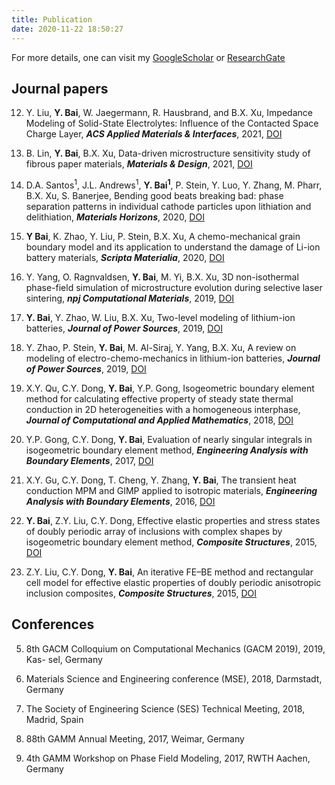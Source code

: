 ```yaml
---
title: Publication
date: 2020-11-22 18:50:27
---
```


For more details, one can visit my [GoogleScholar](https://scholar.google.com/citations?user=AIVMQUEAAAAJ&hl=en) or [ResearchGate](https://www.researchgate.net/profile/Yang_Bai51)

Journal papers
---------

12. Y. Liu, **Y. Bai**, W. Jaegermann, R. Hausbrand, and B.X. Xu, Impedance Modeling of Solid-State Electrolytes: Influence of the Contacted Space Charge Layer, ***ACS Applied Materials & Interfaces***, 2021, [DOI](https://doi.org/10.1021/acsami.0c22986)


11. B. Lin, **Y. Bai**, B.X. Xu, Data-driven microstructure sensitivity study of fibrous paper materials, ***Materials & Design***, 2021, [DOI](https://doi.org/10.1016/j.matdes.2020.109193)


10. D.A. Santos$^{1}$, J.L. Andrews$^{1}$, **Y. Bai$^{1}$**, P. Stein, Y. Luo, Y. Zhang, M. Pharr, B.X. Xu, S. Banerjee, Bending good beats breaking bad: phase separation patterns in individual cathode particles upon lithiation and delithiation, ***Materials Horizons***, 2020, [DOI](https://doi.org/10.1039/D0MH01240H)


9. **Y Bai**, K. Zhao, Y. Liu, P. Stein, B.X. Xu, A chemo-mechanical grain boundary model and its application to understand the damage of Li-ion battery materials, ***Scripta Materialia***, 2020, [DOI](https://doi.org/10.1016/j.scriptamat.2020.03.027)


8. Y. Yang, O. Ragnvaldsen, **Y. Bai**, M. Yi, B.X. Xu, 3D non-isothermal phase-field simulation of microstructure evolution during selective laser sintering, ***npj Computational Materials***, 2019, [DOI](https://doi.org/10.1038/s41524-019-0219-7)


7. **Y. Bai**, Y. Zhao, W. Liu, B.X. Xu, Two-level modeling of lithium-ion batteries, ***Journal of Power Sources***, 2019, [DOI](https://doi.org/10.1016/j.jpowsour.2019.03.026)


6. Y. Zhao, P. Stein, **Y. Bai**, M. Al-Siraj, Y. Yang, B.X. Xu, A review on modeling of electro-chemo-mechanics in lithium-ion batteries, ***Journal of Power Sources***, 2019, [DOI](https://doi.org/10.1016/j.jpowsour.2018.12.011)


5. X.Y. Qu, C.Y. Dong, **Y. Bai**, Y.P. Gong, Isogeometric boundary element method for calculating effective property of steady state thermal conduction in 2D heterogeneities with a homogeneous interphase, ***Journal of Computational and Applied Mathematics***, 2018, [DOI](https://doi.org/10.1016/j.cam.2018.04.053)


4. Y.P. Gong, C.Y. Dong, **Y. Bai**, Evaluation of nearly singular integrals in isogeometric boundary element method, ***Engineering Analysis with Boundary Elements***, 2017, [DOI](https://doi.org/10.1016/j.enganabound.2016.11.005)


3. X.Y. Gu, C.Y. Dong, T. Cheng, Y. Zhang, **Y. Bai**, The transient heat conduction MPM and GIMP applied to isotropic materials, ***Engineering Analysis with Boundary Elements***, 2016, [DOI](https://doi.org/10.1016/j.enganabound.2016.02.009)


2. **Y. Bai**, Z.Y. Liu, C.Y. Dong, Effective elastic properties and stress states of doubly periodic array of inclusions with complex shapes by isogeometric boundary element method, ***Composite Structures***, 2015, [DOI](https://doi.org/10.1016/j.compstruct.2015.03.061)


1. Z.Y. Liu, C.Y. Dong, **Y. Bai**, An iterative FE–BE method and rectangular cell model for effective elastic properties of doubly periodic anisotropic inclusion composites, ***Composite Structures***, 2015, [DOI](https://doi.org/10.1016/j.compstruct.2015.01.021)


Conferences
---------

5. 8th GACM Colloquium on Computational Mechanics (GACM 2019), 2019, Kas-
sel, Germany


4. Materials Science and Engineering conference (MSE), 2018, Darmstadt, Germany


3. The Society of Engineering Science (SES) Technical Meeting, 2018, Madrid,
Spain


2. 88th GAMM Annual Meeting, 2017, Weimar, Germany


1. 4th GAMM Workshop on Phase Field Modeling, 2017, RWTH Aachen, Germany
